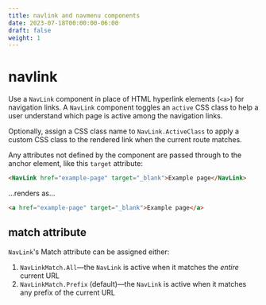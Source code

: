 ```yaml
---
title: navlink and navmenu components
date: 2023-07-18T00:00:00-06:00
draft: false
weight: 1
---
```


# navlink
Use a `NavLink` component in place of HTML hyperlink elements (`<a>`) for navigation links.  A `NavLink` component toggles an `active` CSS class to help a user understand which page is active among the navigation links.

Optionally, assign a CSS class name to `NavLink.ActiveClass` to apply a custom CSS class to the rendered link when the current route matches.

Any attributes not defined by the component are passed through to the anchor element, like this `target` attribute:
```html
<NavLink href="example-page" target="_blank">Example page</NavLink>
```

...renders as...
```html
<a href="example-page" target="_blank">Example page</a>
```

## match attribute
`NavLink`'s Match attribute can be assigned either:
1. `NavLinkMatch.All`—the `NavLink` is active when it matches the *entire* current URL
2. `NavLinkMatch.Prefix` (default)—the `NavLink` is active when it matches any prefix of the current URL
